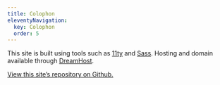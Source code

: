 ```yaml
---
title: Colophon
eleventyNavigation:
  key: Colophon
  order: 5
---
```


This site is built using tools such as [11ty](https://www.11ty.dev/) and [Sass](https://sass-lang.com/). Hosting and domain available through [DreamHost](https://www.dreamhost.com/).

[View this site’s repository on Github.](https://github.com/reedcodes/reedcodes)
